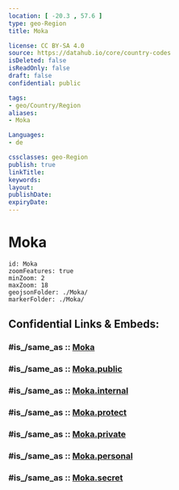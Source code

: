 ```yaml
---
location: [ -20.3 , 57.6 ] 
type: geo-Region
title: Moka

license: CC BY-SA 4.0
source: https://datahub.io/core/country-codes
isDeleted: false
isReadOnly: false
draft: false
confidential: public

tags:
- geo/Country/Region
aliases:
- Moka

Languages:
- de

cssclasses: geo-Region
publish: true
linkTitle: 
keywords: 
layout: 
publishDate: 
expiryDate: 
---
```


# Moka

```leaflet
id: Moka
zoomFeatures: true 
minZoom: 2 
maxZoom: 18
geojsonFolder: ./Moka/
markerFolder: ./Moka/
```


## Confidential Links & Embeds: 

### #is_/same_as :: [Moka](/_Standards/Earth/Continent/Africa/Africa~East/Mauritius/Districts~Mauritius/Moka.md) 

### #is_/same_as :: [Moka.public](/_public/Earth/Continent/Africa/Africa~East/Mauritius/Districts~Mauritius/Moka.public.md) 

### #is_/same_as :: [Moka.internal](/_internal/Earth/Continent/Africa/Africa~East/Mauritius/Districts~Mauritius/Moka.internal.md) 

### #is_/same_as :: [Moka.protect](/_protect/Earth/Continent/Africa/Africa~East/Mauritius/Districts~Mauritius/Moka.protect.md) 

### #is_/same_as :: [Moka.private](/_private/Earth/Continent/Africa/Africa~East/Mauritius/Districts~Mauritius/Moka.private.md) 

### #is_/same_as :: [Moka.personal](/_personal/Earth/Continent/Africa/Africa~East/Mauritius/Districts~Mauritius/Moka.personal.md) 

### #is_/same_as :: [Moka.secret](/_secret/Earth/Continent/Africa/Africa~East/Mauritius/Districts~Mauritius/Moka.secret.md)

